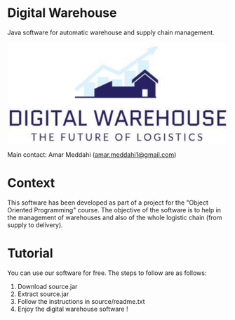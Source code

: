 # Digital Warehouse
Java software for automatic warehouse and supply chain management.

<p align="center">
  <img src="logo.png" />
</p>

Main contact: Amar Meddahi (amar.meddahi1@gmail.com)

# Context

This software has been developed as part of a project for the "Object Oriented Programming" course. The objective of the software is to help in the management of warehouses and also of the whole logistic chain (from supply to delivery).

# Tutorial
You can use our software for free. The steps to follow are as follows:
1. Download source.jar
2. Extract source.jar
3. Follow the instructions in source/readme.txt
4. Enjoy the digital warehouse software !
